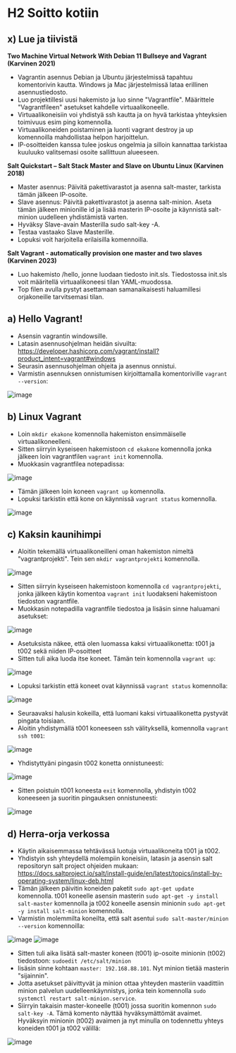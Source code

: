 # H2 Soitto kotiin
## x) Lue ja tiivistä
**Two Machine Virtual Network With Debian 11 Bullseye and Vagrant (Karvinen 2021)**
* Vagrantin asennus Debian ja Ubuntu järjestelmissä tapahtuu komentorivin kautta. Windows ja Mac järjestelmissä lataa erillinen asennustiedosto.
* Luo projektillesi uusi hakemisto ja luo sinne "Vagrantfile". Määrittele "Vagrantfileen" asetukset kahdelle virtuaalikoneelle.
* Virtuaalikoneisiin voi yhdistyä ssh kautta ja on hyvä tarkistaa yhteyksien toimivuus esim ping komennolla.
* Virtuaalikoneiden poistaminen ja luonti vagrant destroy ja up komennoilla mahdollistaa helpon harjoittelun.
* IP-osoitteiden kanssa tulee joskus ongelmia ja silloin kannattaa tarkistaa kuuluuko valitsemasi osoite sallittuun alueeseen.

**Salt Quickstart – Salt Stack Master and Slave on Ubuntu Linux (Karvinen 2018)**
* Master asennus: Päivitä pakettivarastot ja asenna salt-master, tarkista tämän jälkeen IP-osoite.
* Slave asennus: Päivitä pakettivarastot ja asenna salt-minion. Aseta tämän jälkeen minionille id ja lisää masterin IP-osoite ja käynnistä salt-minion uudelleen yhdistämistä varten.
* Hyväksy Slave-avain Masterilla sudo salt-key -A.
* Testaa vastaako Slave Masterille.
* Lopuksi voit harjoitella erilaisilla komennoilla.

**Salt Vagrant - automatically provision one master and two slaves (Karvinen 2023)**
* Luo hakemisto /hello, jonne luodaan tiedosto init.sls. Tiedostossa init.sls voit määritellä virtuaalikoneesi tilan YAML-muodossa.
* Top filen avulla pystyt asettamaan samanaikaisesti haluamillesi orjakoneille tarvitsemasi tilan.

## a) Hello Vagrant!
* Asensin vagrantin windowsille.
* Latasin asennusohjelman heidän sivuilta: https://developer.hashicorp.com/vagrant/install?product_intent=vagrant#windows
* Seurasin asennusohjelman ohjeita ja asennus onnistui.
* Varmistin asennuksen onnistumisen kirjoittamalla komentoriville `vagrant --version`:

![image](https://github.com/user-attachments/assets/cde0f4b2-780c-47a4-9f93-23f5a682f561)

## b) Linux Vagrant
* Loin `mkdir ekakone` komennolla hakemiston ensimmäiselle virtuaalikoneelleni.
* Sitten siirryin kyseiseen hakemistoon `cd ekakone` komennolla jonka jälkeen loin vagrantfilen `vagrant init` komennolla.
* Muokkasin vagrantfilea notepadissa:

![image](https://github.com/user-attachments/assets/bcc04953-8841-43e8-b8b9-07b2bda8e6f0)
* Tämän jälkeen loin koneen `vagrant up` komennolla.
* Lopuksi tarkistin että kone on käynnissä `vagrant status` komennolla.

![image](https://github.com/user-attachments/assets/e3c8ec58-e52a-4d54-8ea1-8297a0e71372)

## c) Kaksin kaunihimpi
* Aloitin tekemällä virtuaalikoneilleni oman hakemiston nimeltä "vagrantprojekti". Tein sen `mkdir vagrantprojekti` komennolla.

![image](https://github.com/user-attachments/assets/4e164d4d-6f29-4851-a4e6-ccd55907b0d3)
* Sitten siirryin kyseiseen hakemistoon komennolla `cd vagrantprojekti`, jonka jälkeen käytin komentoa `vagrant init` luodakseni hakemistoon tiedoston vagrantfile. 
* Muokkasin notepadilla vagrantfile tiedostoa ja lisäsin sinne haluamani asetukset:

![image](https://github.com/user-attachments/assets/4484674e-3028-418a-838c-fd870fe7cf68)

* Asetuksista näkee, että olen luomassa kaksi virtuaalikonetta: t001 ja t002 sekä niiden IP-osoitteet
* Sitten tuli aika luoda itse koneet. Tämän tein komennolla `vagrant up`:

![image](https://github.com/user-attachments/assets/3cdccd61-6e32-4771-951d-40df484f5106)
* Lopuksi tarkistin että koneet ovat käynnissä `vagrant status` komennolla: 

![image](https://github.com/user-attachments/assets/91c1b34e-a7a8-448a-bee4-225f790ec9a3)

* Seuraavaksi halusin kokeilla, että luomani kaksi virtuaalikonetta pystyvät pingata toisiaan.
* Aloitin yhdistymällä t001 koneeseen ssh välityksellä, komennolla `vagrant ssh t001`:

![image](https://github.com/user-attachments/assets/0c550527-26c6-49ef-9349-b6b3f652adcd)
* Yhdistyttyäni pingasin t002 konetta onnistuneesti:

![image](https://github.com/user-attachments/assets/cc63d10f-ec8e-415e-950e-29407fdfdc4f)
* Sitten poistuin t001 koneesta `exit` komennolla, yhdistyin t002 koneeseen ja suoritin pingauksen onnistuneesti:

![image](https://github.com/user-attachments/assets/7bd4afb0-8df6-4287-a8ed-b260da3eabaa)

## d) Herra-orja verkossa
* Käytin aikaisemmassa tehtävässä luotuja virtuaalikoneita t001 ja t002.
* Yhdistyin ssh yhteydellä molempiin koneisiin, latasin ja asensin salt repositoryn salt project ohjeiden mukaan: https://docs.saltproject.io/salt/install-guide/en/latest/topics/install-by-operating-system/linux-deb.html
* Tämän jälkeen päivitin koneiden paketit `sudo apt-get update` komennolla. t001 koneelle  asensin masterin `sudo apt-get -y install salt-master` komennolla ja t002 koneelle asensin minionin `sudo apt-get -y install salt-minion` komennolla.
* Varmistin molemmilta koneilta, että salt asentui `sudo salt-master/minion --version` komennoilla:

![image](https://github.com/user-attachments/assets/b31ef0c6-513f-449a-9b03-7e645d5cb374)
![image](https://github.com/user-attachments/assets/b3090264-d505-44bd-8c4d-4700a875791b)

* Sitten tuli aika lisätä salt-master koneen (t001) ip-osoite minionin (t002) tiedostoon: `sudoedit /etc/salt/minion`
* lisäsin sinne kohtaan `master: 192.168.88.101`. Nyt minion tietää masterin "sijainnin".
* Jotta asetukset päivittyvät ja minion ottaa yhteyden masteriin vaadittiin minion palvelun uudelleenkäynnistys, jonka tein komennolla `sudo systemctl restart salt-minion.service`.
* Siirryin takaisin master-koneelle (t001) jossa suoritin komennon `sudo salt-key -A`. Tämä komento näyttää hyväksymättömät avaimet. Hyväksyin minionin (t002) avaimen ja nyt minulla on todennettu yhteys koneiden t001 ja t002 välillä:

![image](https://github.com/user-attachments/assets/e51a2dc3-25bd-4da4-a2d6-9ee4e569abaa)



